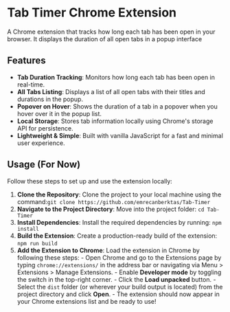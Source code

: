 ﻿# Tab Timer Chrome Extension

A Chrome extension that tracks how long each tab has been open in your browser. It displays the duration of all open tabs in a popup interface

## Features

- **Tab Duration Tracking**: Monitors how long each tab has been open in real-time.
- **All Tabs Listing**: Displays a list of all open tabs with their titles and durations in the popup.
- **Popover on Hover**: Shows the duration of a tab in a popover when you hover over it in the popup list.
- **Local Storage**: Stores tab information locally using Chrome's storage API for persistence.
- **Lightweight & Simple**: Built with vanilla JavaScript for a fast and minimal user experience.

## Usage (For Now)

Follow these steps to set up and use the extension locally:

1. **Clone the Repository**: Clone the project to your local machine using the command:`git clone https://github.com/emrecanberktas/Tab-Timer`
2. **Navigate to the Project Directory**: Move into the project folder: `cd Tab-Timer`
3. **Install Dependencies**: Install the required dependencies by running: `npm install `
4. **Build the Extension**: Create a production-ready build of the extension: `npm run build `
5. **Add the Extension to Chrome**: Load the extension in Chrome by following these steps: - Open Chrome and go to the Extensions page by typing `chrome://extensions/` in the address bar or navigating via Menu > Extensions > Manage Extensions. - Enable **Developer mode** by toggling the switch in the top-right corner. - Click the **Load unpacked** button. - Select the `dist` folder (or wherever your build output is located) from the project directory and click **Open**. - The extension should now appear in your Chrome extensions list and be ready to use!
